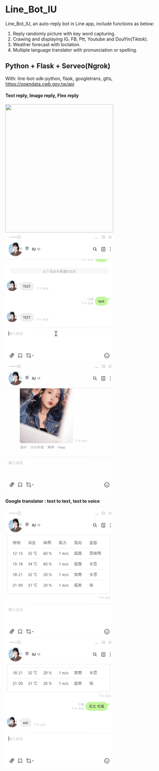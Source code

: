 # Line_Bot_IU
Line_Bot_IU, an auto-reply bot in Line app, include functions as below:
1. Reply randomly picture with key word capturing.
2. Crawing and displaying IG, FB, Ptt, Youtube and DouYin(Tiktok).
3. Weather forecast with loctation.
4. Multiple language translator with pronunciation or spelling.

## Python + Flask + Serveo(Ngrok)
With: line-bot-sdk-python, flask, googletrans, gtts, https://opendata.cwb.gov.tw/api

#### Text reply, Image reply, Flex reply
<img src="https://i.imgur.com/7oFoO6s.gif" width="336" height="400"><img src="https://github.com/m1596284/Line_Bot/blob/master/Line_image_reply.gif" width="336" height="400"><img src="https://github.com/m1596284/Line_Bot/blob/master/Line_flex_reply.gif" width="336" height="400">

#### Google translator : text to text, text to voice
<img src="https://github.com/m1596284/Line_Bot/blob/master/Line_translator_reply.gif" width="336" height="400"><img src="https://github.com/m1596284/Line_Bot/blob/master/Line_voice_reply.gif" width="336" height="400">


